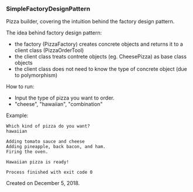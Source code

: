 ### SimpleFactoryDesignPattern
Pizza builder, covering the intuition behind the factory design pattern.

The idea behind factory design pattern:
 - the factory (PizzaFactory) creates concrete objects and returns it to a client class (PizzaOrderTool)
 - the client class treats contrete objects (eg. CheesePizza) as base class objects
 - the client class does not need to know the type of concrete object (due to polymorphism)
 
How to run:
 - Input the type of pizza you want to order.
 - "cheese", "hawaiian", "combination"

Example:

    Which kind of pizza do you want?
    hawaiian
    
    Adding tomato sauce and cheese
    Adding pineapple, back bacon, and ham.
    Firing the oven.

    Hawaiian pizza is ready!

    Process finished with exit code 0

Created on December 5, 2018.
